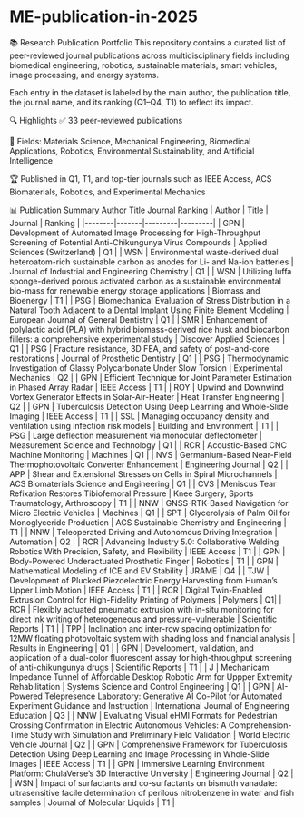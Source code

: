 # ME-publication-in-2025
📚 Research Publication Portfolio
This repository contains a curated list of peer-reviewed journal publications across multidisciplinary fields including biomedical engineering, robotics, sustainable materials, smart vehicles, image processing, and energy systems.

Each entry in the dataset is labeled by the main author, the publication title, the journal name, and its ranking (Q1–Q4, T1) to reflect its impact.

🔍 Highlights
✅ 33 peer-reviewed publications

🧠 Fields: Materials Science, Mechanical Engineering, Biomedical Applications, Robotics, Environmental Sustainability, and Artificial Intelligence

🏆 Published in Q1, T1, and top-tier journals such as IEEE Access, ACS Biomaterials, Robotics, and Experimental Mechanics

📊 Publication Summary
Author	Title	Journal	Ranking
| Author | Title | Journal | Ranking |
|--------|-------|---------|---------|
| GPN | Development of Automated Image Processing for High-Throughput Screening of Potential Anti-Chikungunya Virus Compounds | Applied Sciences (Switzerland) | Q1 |
| WSN | Environmental waste-derived dual heteroatom-rich sustainable carbon as anodes for Li- and Na-ion batteries | Journal of Industrial and Engineering Chemistry | Q1 |
| WSN | Utilizing luffa sponge-derived porous activated carbon as a sustainable environmental bio-mass for renewable energy storage applications | Biomass and Bioenergy | T1 |
| PSG | Biomechanical Evaluation of Stress Distribution in a Natural Tooth Adjacent to a Dental Implant Using Finite Element Modeling | European Journal of General Dentistry | Q1 |
| SMR | Enhancement of polylactic acid (PLA) with hybrid biomass-derived rice husk and biocarbon fillers: a comprehensive experimental study | Discover Applied Sciences | Q1 |
| PSG | Fracture resistance, 3D FEA, and safety of post-and-core restorations | Journal of Prosthetic Dentistry | Q1 |
| PSG | Thermodynamic Investigation of Glassy Polycarbonate Under Slow Torsion | Experimental Mechanics | Q2 |
| GPN | Efficient Technique for Joint Parameter Estimation in Phased Array Radar | IEEE Access | T1 |
| ROY | Upwind and Downwind Vortex Generator Effects in Solar-Air-Heater | Heat Transfer Engineering | Q2 |
| GPN | Tuberculosis Detection Using Deep Learning and Whole-Slide Imaging | IEEE Access | T1 |
| SSL | Managing occupancy density and ventilation using infection risk models | Building and Environment | T1 |
| PSG | Large deflection measurement via monocular deflectometer | Measurement Science and Technology | Q1 |
| RCR | Acoustic-Based CNC Machine Monitoring | Machines | Q1 |
| NVS | Germanium-Based Near-Field Thermophotovoltaic Converter Enhancement | Engineering Journal | Q2 |
| APP | Shear and Extensional Stresses on Cells in Spiral Microchannels | ACS Biomaterials Science and Engineering | Q1 |
| CVS | Meniscus Tear Refixation Restores Tibiofemoral Pressure | Knee Surgery, Sports Traumatology, Arthroscopy | T1 |
| NNW | GNSS-RTK-Based Navigation for Micro Electric Vehicles | Machines | Q1 |
| SPT | Glycerolysis of Palm Oil for Monoglyceride Production | ACS Sustainable Chemistry and Engineering | T1 |
| NNW | Teleoperated Driving and Autonomous Driving Integration | Automation | Q2 |
| RCR | Advancing Industry 5.0: Collaborative Welding Robotics With Precision, Safety, and Flexibility | IEEE Access | T1 |
| GPN | Body-Powered Underactuated Prosthetic Finger | Robotics | T1 |
| GPN | Mathematical Modeling of ICE and EV Stability | JRAME | Q4 |
| TJW | Development of Plucked Piezoelectric Energy Harvesting from Human’s Upper Limb Motion | IEEE Access | T1 |
| RCR | Digital Twin-Enabled Extrusion Control for High-Fidelity Printing of Polymers | Polymers | Q1|
| RCR | Flexibly actuated pneumatic extrusion with in-situ monitoring for direct ink writing of heterogeneous and pressure-vulnerable | Scientific Reports | T1 |
| TPP | Inclination and inter-row spacing optimization for 12MW floating photovoltaic system with shading loss and financial analysis | Results in Engineering | Q1 |
| GPN | Development, validation, and application of a dual-color fluorescent assay for high-throughput screening of anti-chikungunya drugs | Scientific Reports | T1 |
| J | Mechanicam Impedance Tunnel of Affordable Desktop Robotic Arm for Uppper Extremity Rehabilitation | Systems Science and Control Engineering | Q1 |
| GPN | AI-Powered Telepresence Laboratory: Generative AI Co-Pilot for Automated Experiment Guidance and Instruction | International Journal of Engineering Education | Q3 |
| NNW | Evaluating Visual eHMI Formats for Pedestrian Crossing Confirmation in Electric Autonomous Vehicles: A Comprehension-Time Study with Simulation and Preliminary Field Validation | World Electric Vehicle Journal | Q2 |
| GPN | Comprehensive Framework for Tuberculosis Detection Using Deep Learning and Image Processing in Whole-Slide Images | IEEE Access | T1 |
| GPN | Immersive Learning Environment Platform: ChulaVerse’s 3D Interactive University | Engineering Journal | Q2 |
| WSN | Impact of surfactants and co-surfactants on bismuth vanadate: ultrasensitive facile determination of perilous nitrobenzene in water and fish samples | Journal of Molecular Liquids | T1 |
